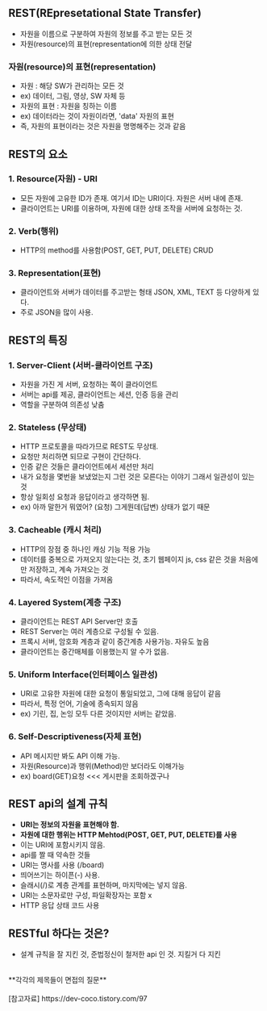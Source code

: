 ## REST(REpresetational State Transfer)
- 자원을 이름으로 구분하여 자원의 정보를 주고 받는 모든 것
- 자원(resource)의 표현(representation에 의한 상태 전달
### 자원(resource)의 표현(representation)
- 자원 : 해당 SW가 관리하는 모든 것
- ex) 데이터, 그림, 영상, SW 자체 등
- 자원의 표현 : 자원을 칭하는 이름
- ex) 데이터라는 것이 자원이라면, 'data' 자원의 표현
- 즉, 자원의 표현이라는 것은 자원을 명명해주는 것과 같음

## REST의 요소
### 1. Resource(자원) - URI
- 모든 자원에 고유한 ID가 존재. 여기서 ID는 URI이다. 자원은 서버 내에 존재.
- 클라이언트는 URI를 이용하며, 자원에 대한 상태 조작을 서버에 요청하는 것.
### 2. Verb(행위)
- HTTP의 method를 사용함(POST, GET, PUT, DELETE) CRUD
### 3. Representation(표현)
- 클라이언트와 서버가 데이터를 주고받는 형태 JSON, XML, TEXT 등 다양하게 있다.
- 주로 JSON을 많이 사용.

## REST의 특징
### 1. Server-Client (서버-클라이언트 구조)
- 자원을 가진 게 서버, 요청하는 쪽이 클라이언트
- 서버는 api를 제공, 클라이언트는 세션, 인증 등을 관리
- 역할을 구분하여 의존성 낮춤

### 2. Stateless (무상태)
  - HTTP 프로토콜을 따라가므로 REST도 무상태.
  - 요청만 처리하면 되므로 구현이 간단하다.
  - 인증 같은 것들은 클라이언트에서 세션만 처리
  - 내가 요청을 몇번을 보냈었는지 그런 것은 모른다는 이야기 그래서 일관성이 있는 것
  - 항상 일회성 요청과 응답이라고 생각하면 됨.
  - ex) 아까 말한거 뭐였어? (요청) 그게뭔데(답변) 상태가 없기 때문

### 3. Cacheable (캐시 처리)
- HTTP의 장점 중 하나인 캐싱 기능 적용 가능
- 데이터를 중복으로 가져오지 않는다는 것, 초기 웹페이지 js, css 같은 것을 처음에만 저장하고, 계속 가져오는 것
- 따라서, 속도적인 이점을 가져옴

### 4. Layered System(계층 구조)
- 클라이언트는 REST API Server만 호출
- REST Server는 여러 계층으로 구성될 수 있음.
- 프록시 서버, 암호화 계층과 같이 중간계층 사용가능. 자유도 높음
- 클라이언트는 중간매체를 이용했는지 알 수가 없음.

### 5. Uniform Interface(인터페이스 일관성)
- URI로 고유한 자원에 대한 요청이 통일되었고, 그에 대해 응답이 같음
- 따라서, 특정 언어, 기술에 종속되지 않음
- ex) 기린, 집, 논잉 모두 다른 것이지만 서버는 같았음.

### 6. Self-Descriptiveness(자체 표현)
- API 메시지만 봐도 API 이해 가능.
- 자원(Resource)과 행위(Method)만 보더라도 이해가능
- ex) board(GET)요청 <<< 게시판을 조회하겠구나

## REST api의 설계 규칙
- **URI는 정보의 자원을 표현해야 함.**
- **자원에 대한 행위는 HTTP Mehtod(POST, GET, PUT, DELETE)를 사용**
- 이는 URI에 포함시키지 않음.
- api를 짤 때 약속한 것들
- URI는 명사를 사용 (/board)
- 띄어쓰기는 하이픈(-) 사용.
- 슬래시(/)로 계층 관계를 표현하며, 마지막에는 넣지 않음.
- URI는 소문자로만 구성, 파일확장자는 포함 x
- HTTP 응답 상태 코드 사용

## RESTful 하다는 것은?
- 설계 규칙을 잘 지킨 것, 준법정신이 철저한 api 인 것. 지킬거 다 지킨
</br>
**각각의 제목들이 면접의 질문**
</br></br>
[참고자료] https://dev-coco.tistory.com/97


